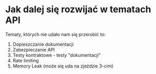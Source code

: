 # Jak dalej się rozwijać w tematach API

Tematy, których nie udało nam się przerobić to:

1. Dopieszczanie dokumentacji
2. Zabezpieczanie API
3. Testy kontraktowe - testy "dokumentacji"
4. Rate limiting
5. Memory Leak (może się uda na zjeździe 3-cim)